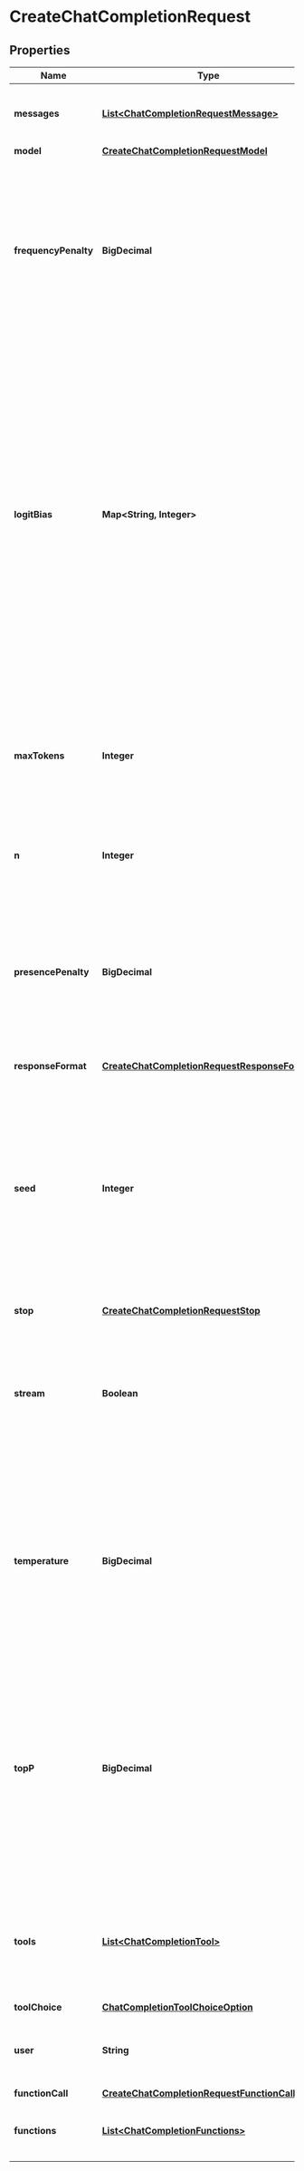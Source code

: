 

# CreateChatCompletionRequest


## Properties

| Name | Type | Description | Notes |
|------------ | ------------- | ------------- | -------------|
|**messages** | [**List&lt;ChatCompletionRequestMessage&gt;**](ChatCompletionRequestMessage.md) | A list of messages comprising the conversation so far. [Example Python code](https://cookbook.openai.com/examples/how_to_format_inputs_to_chatgpt_models). |  |
|**model** | [**CreateChatCompletionRequestModel**](CreateChatCompletionRequestModel.md) |  |  |
|**frequencyPenalty** | **BigDecimal** | Number between -2.0 and 2.0. Positive values penalize new tokens based on their existing frequency in the text so far, decreasing the model&#39;s likelihood to repeat the same line verbatim.  [See more information about frequency and presence penalties.](/docs/guides/gpt/parameter-details)  |  [optional] |
|**logitBias** | **Map&lt;String, Integer&gt;** | Modify the likelihood of specified tokens appearing in the completion.  Accepts a JSON object that maps tokens (specified by their token ID in the tokenizer) to an associated bias value from -100 to 100. Mathematically, the bias is added to the logits generated by the model prior to sampling. The exact effect will vary per model, but values between -1 and 1 should decrease or increase likelihood of selection; values like -100 or 100 should result in a ban or exclusive selection of the relevant token.  |  [optional] |
|**maxTokens** | **Integer** | The maximum number of [tokens](/tokenizer) to generate in the chat completion.  The total length of input tokens and generated tokens is limited by the model&#39;s context length. [Example Python code](https://cookbook.openai.com/examples/how_to_count_tokens_with_tiktoken) for counting tokens.  |  [optional] |
|**n** | **Integer** | How many chat completion choices to generate for each input message. |  [optional] |
|**presencePenalty** | **BigDecimal** | Number between -2.0 and 2.0. Positive values penalize new tokens based on whether they appear in the text so far, increasing the model&#39;s likelihood to talk about new topics.  [See more information about frequency and presence penalties.](/docs/guides/gpt/parameter-details)  |  [optional] |
|**responseFormat** | [**CreateChatCompletionRequestResponseFormat**](CreateChatCompletionRequestResponseFormat.md) |  |  [optional] |
|**seed** | **Integer** | This feature is in Beta.  If specified, our system will make a best effort to sample deterministically, such that repeated requests with the same &#x60;seed&#x60; and parameters should return the same result. Determinism is not guaranteed, and you should refer to the &#x60;system_fingerprint&#x60; response parameter to monitor changes in the backend.  |  [optional] |
|**stop** | [**CreateChatCompletionRequestStop**](CreateChatCompletionRequestStop.md) |  |  [optional] |
|**stream** | **Boolean** | If set, partial message deltas will be sent, like in ChatGPT. Tokens will be sent as data-only [server-sent events](https://developer.mozilla.org/en-US/docs/Web/API/Server-sent_events/Using_server-sent_events#Event_stream_format) as they become available, with the stream terminated by a &#x60;data: [DONE]&#x60; message. [Example Python code](https://cookbook.openai.com/examples/how_to_stream_completions).  |  [optional] |
|**temperature** | **BigDecimal** | What sampling temperature to use, between 0 and 2. Higher values like 0.8 will make the output more random, while lower values like 0.2 will make it more focused and deterministic.  We generally recommend altering this or &#x60;top_p&#x60; but not both.  |  [optional] |
|**topP** | **BigDecimal** | An alternative to sampling with temperature, called nucleus sampling, where the model considers the results of the tokens with top_p probability mass. So 0.1 means only the tokens comprising the top 10% probability mass are considered.  We generally recommend altering this or &#x60;temperature&#x60; but not both.  |  [optional] |
|**tools** | [**List&lt;ChatCompletionTool&gt;**](ChatCompletionTool.md) | A list of tools the model may call. Currently, only functions are supported as a tool. Use this to provide a list of functions the model may generate JSON inputs for.  |  [optional] |
|**toolChoice** | [**ChatCompletionToolChoiceOption**](ChatCompletionToolChoiceOption.md) |  |  [optional] |
|**user** | **String** | A unique identifier representing your end-user, which can help OpenAI to monitor and detect abuse. [Learn more](/docs/guides/safety-best-practices/end-user-ids).  |  [optional] |
|**functionCall** | [**CreateChatCompletionRequestFunctionCall**](CreateChatCompletionRequestFunctionCall.md) |  |  [optional] |
|**functions** | [**List&lt;ChatCompletionFunctions&gt;**](ChatCompletionFunctions.md) | Deprecated in favor of &#x60;tools&#x60;.  A list of functions the model may generate JSON inputs for.  |  [optional] |



